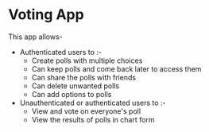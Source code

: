 Voting App
==========

This app allows-
* Authenticated users to :-
  - Create polls with multiple choices
  - Can keep polls and come back later to access them
  - Can share the polls with friends
  - Can delete unwanted polls
  - Can add options to polls
* Unauthenticated or authenticated users to :-
  - View and vote on everyone's poll
  - View the results of polls in chart form
